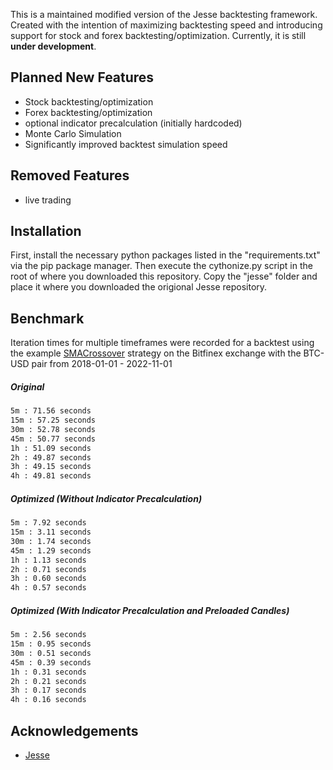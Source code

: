This is a maintained modified version of the Jesse backtesting framework. Created with the intention of maximizing backtesting speed and introducing support for stock and forex backtesting/optimization. Currently, it is still **under development**. 

## Planned New Features

* Stock backtesting/optimization 
* Forex backtesting/optimization 
* optional indicator precalculation (initially hardcoded)
* Monte Carlo Simulation
* Significantly improved backtest simulation speed

## Removed Features

* live trading

## Installation 

First, install the necessary python packages listed in the "requirements.txt" via the pip package manager. Then execute the cythonize.py script in the root of where you downloaded this repository. Copy the "jesse" folder and place it where you downloaded the origional Jesse repository. 


## Benchmark

Iteration times for multiple timeframes were recorded for a backtest using the example [SMACrossover](https://github.com/jesse-ai/example-strategies/blob/master/SMACrossover/__init__.py) strategy on the Bitfinex exchange with the BTC-USD pair from 2018-01-01 - 2022-11-01
##### Original 

```bash
5m : 71.56 seconds
15m : 57.25 seconds
30m : 52.78 seconds
45m : 50.77 seconds
1h : 51.09 seconds
2h : 49.87 seconds
3h : 49.15 seconds
4h : 49.81 seconds
```

##### Optimized (Without Indicator Precalculation)

```bash
5m : 7.92 seconds
15m : 3.11 seconds
30m : 1.74 seconds
45m : 1.29 seconds
1h : 1.13 seconds 
2h : 0.71 seconds
3h : 0.60 seconds
4h : 0.57 seconds
```

##### Optimized (With Indicator Precalculation and Preloaded Candles)

```bash
5m : 2.56 seconds
15m : 0.95 seconds 
30m : 0.51 seconds
45m : 0.39 seconds
1h : 0.31 seconds
2h : 0.21 seconds
3h : 0.17 seconds
4h : 0.16 seconds
```

## Acknowledgements

 - [Jesse](https://github.com/jesse-ai/jesse)